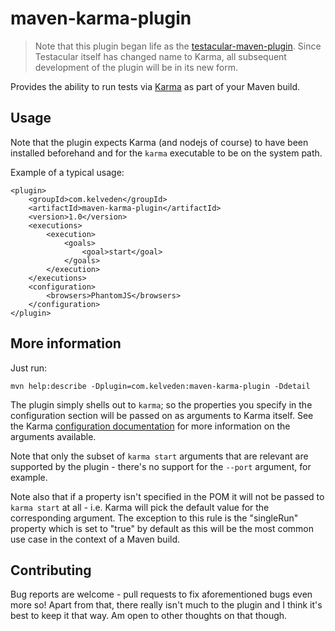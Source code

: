 # maven-karma-plugin
> Note that this plugin began life as the [testacular-maven-plugin](https://github.com/kelveden/testacular-maven-plugin). Since Testacular itself has changed name to Karma, all subsequent development
of the plugin will be in its new form.

Provides the ability to run tests via [Karma](http://karma-runner.github.com/) as part of your Maven build.

## Usage

Note that the plugin expects Karma (and nodejs of course) to have been installed beforehand and for the `karma`
executable to be on the system path.

Example of a typical usage:

    <plugin>
        <groupId>com.kelveden</groupId>
        <artifactId>maven-karma-plugin</artifactId>
        <version>1.0</version>
        <executions>
            <execution>
                <goals>
                    <goal>start</goal>
                </goals>
            </execution>
        </executions>
        <configuration>
            <browsers>PhantomJS</browsers>
        </configuration>
    </plugin>

## More information

Just run:

    mvn help:describe -Dplugin=com.kelveden:maven-karma-plugin -Ddetail

The plugin simply shells out to `karma`; so the properties you specify in the configuration section will
be passed on as arguments to Karma itself. See the Karma
[configuration documentation](http://karma-runner.github.com/0.8/config/configuration-file.html) for more
information on the arguments available.

Note that only the subset of `karma start` arguments that are relevant are supported by the plugin - there's no
support for the `--port` argument, for example.

Note also that if a property isn't specified in the POM it will not be passed to `karma start` at all - i.e. Karma will
pick the default value for the corresponding argument. The exception to this rule is the "singleRun" property which is
set to "true" by default as this will be the most common use case in the context of a Maven build.

## Contributing

Bug reports are welcome - pull requests to fix aforementioned bugs even more so! Apart from that,
there really isn't much to the plugin and I think it's best to keep it that way. Am open to other thoughts on that though.
